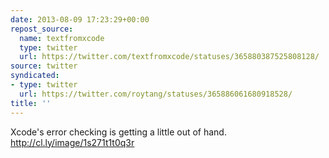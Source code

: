 ```yaml
---
date: 2013-08-09 17:23:29+00:00
repost_source:
  name: textfromxcode
  type: twitter
  url: https://twitter.com/textfromxcode/statuses/365880387525808128/
source: twitter
syndicated:
- type: twitter
  url: https://twitter.com/roytang/statuses/365886061680918528/
title: ''
---
```


Xcode's error checking is getting a little out of hand.  http://cl.ly/image/1s271t1t0q3r